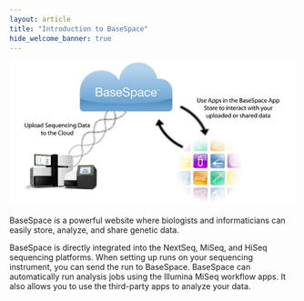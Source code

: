 ```yaml
---
layout: article
title: "Introduction to BaseSpace"
hide_welcome_banner: true
---
```

![Intro to BaseSpace](/images/intro_to_basespace.jpg)  

BaseSpace is a powerful website where biologists and  informaticians can easily store, analyze, and share genetic data.  

BaseSpace is directly integrated into the NextSeq, MiSeq, and HiSeq sequencing platforms. When setting up runs on your sequencing instrument, you can send the run to BaseSpace. BaseSpace can automatically run analysis jobs using the Illumina MiSeq workflow apps. It also allows you to use the third-party apps to analyze your data.  
